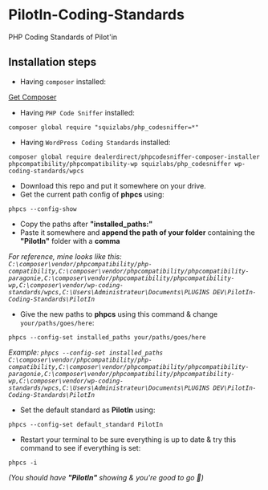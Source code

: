 # PilotIn-Coding-Standards
PHP Coding Standards of Pilot'in

## Installation steps

- Having `composer` installed:

[Get Composer](https://getcomposer.org/download/)
- Having `PHP Code Sniffer` installed:

`composer global require "squizlabs/php_codesniffer=*"`
- Having `WordPress Coding Standards` installed:

`composer global require dealerdirect/phpcodesniffer-composer-installer phpcompatibility/phpcompatibility-wp squizlabs/php_codesniffer wp-coding-standards/wpcs`
- Download this repo and put it somewhere on your drive.
- Get the current path config of **phpcs** using: 

`phpcs --config-show`
- Copy the paths after **"installed_paths:"**
- Paste it somewhere and **append the path of your folder** containing the **"PilotIn"** folder with a **comma**

*For reference, mine looks like this: `C:\composer\vendor/phpcompatibility/php-compatibility,C:\composer\vendor/phpcompatibility/phpcompatibility-paragonie,C:\composer\vendor/phpcompatibility/phpcompatibility-wp,C:\composer\vendor/wp-coding-standards/wpcs,C:\Users\Administrateur\Documents\PLUGINS DEV\PilotIn-Coding-Standards\PilotIn`*

- Give the new paths to **phpcs** using this command & change `your/paths/goes/here`:

`phpcs --config-set installed_paths your/paths/goes/here`

*Example: `phpcs --config-set installed_paths C:\composer\vendor/phpcompatibility/php-compatibility,C:\composer\vendor/phpcompatibility/phpcompatibility-paragonie,C:\composer\vendor/phpcompatibility/phpcompatibility-wp,C:\composer\vendor/wp-coding-standards/wpcs,C:\Users\Administrateur\Documents\PLUGINS DEV\PilotIn-Coding-Standards\PilotIn`*

- Set the default standard as **PilotIn** using:

`phpcs --config-set default_standard PilotIn`
- Restart your terminal to be sure everything is up to date & try this command to see if everything is set:

`phpcs -i` 

*(You should have **"PilotIn"** showing & you're good to go 🚀)*
